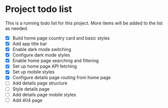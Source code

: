 # Project todo list

This is a running todo list for this project. More items will be added to the list as needed.

- [x] Build home page country card and basic styles
- [x] Add app title bar
- [x] Enable dark mode switching
- [x] Configure dark mode styles
- [x] Enable home page searching and filtering
- [x] Set up home page API fetching
- [x] Set up mobile styles
- [x] Configure details page routing from home page
- [ ] Add details page structure
- [ ] Style details page
- [ ] Add details page mobile styles
- [ ] Add 404 page
